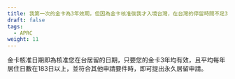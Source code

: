 ```yaml
---
title: 我第一次的金卡為3年效期，但因為金卡核准後我才入境台灣，在台灣的停留時間不足3年，請問我可以申請永居嗎？
draft: false
tags:
  - APRC
weight: 11
---
```

金卡核准日期即為核准您在台居留的日期，只要您的金卡3年均有效，且平均每年居住日數在183日以上，並符合其他申請要件時，即可提出永久居留申請。